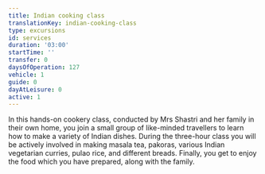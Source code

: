 ```yaml
---
title: Indian cooking class
translationKey: indian-cooking-class
type: excursions
id: services
duration: '03:00'
startTime: ''
transfer: 0
daysOfOperation: 127
vehicle: 1
guide: 0
dayAtLeisure: 0
active: 1
---
```

In this hands-on cookery class, conducted by Mrs Shastri and her family in their own home, you join a small group of like-minded travellers to learn how to make a variety of Indian dishes. During the three-hour class you will be actively involved in making masala tea, pakoras, various Indian vegetarian curries, pulao rice, and different breads. Finally, you get to enjoy the food which you have prepared, along with the family.